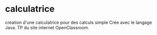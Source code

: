 # calculatrice
creation d'une calculatrice pour des calculs simple
Crée avec le langage Java. TP du site internet OpenClassroom.
